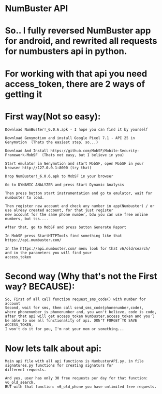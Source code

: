 # NumBuster API
# So.. I fully reversed NumBuster app for android, and rewrited all requests for numbusters api in python.

# For working with that api you need access_token, there are 2 ways of getting it

# First way(Not so easy):
  	Download NumBuster!_6.0.6.apk - I hope you can find it by yourself
	
	Download Genymotion and install Google Pixel 7.1 - API 25 in Genymotion  (Thats the easiest step, so...)
	
  	Download And Install https://github.com/MobSF/Mobile-Security-Framework-MobSF  (Thats not easy, but I believe in you)
	
  	Start emulator in Genymotion and start MobSF, open MobSF in your browser http://127.0.0.1:8000 (try that)
	
  	Drop NumBuster!_6.0.6.apk to MobSF in your browser
	
  	Go to DYNAMIC ANALYZER and press Start Dynamic Analysis
	
  	Then press button start instrumentation and go to emulator, wait for numbuster to load.
	
  	Then register new account and check any number in app(Numbuster) / or use alreay created account, for that just register 
	new account for the same phone number, bdw you can use free online numbers, but tss....
	
  	After that, go to MobSF and press button Generate Report
	
  	In MobSF press StartHTTPTools find something like that https://api.numbuster.com/
	
  	In the https://api.numbuster.com/ menu look for that v6/old/search/ and in the parameters you will find your 
	access_token
  
# Second way (Why that's not the First way? BECAUSE):
  	So, First of all call function request_sms_code() with number for account
	Second, wait for sms, then call send_sms_code(phonenumber,code), 
	where phonenumber is phonenumber and, you won't believe, code is code,
	after that api will get access_token Numbuster.access_token and you'l
	be able to use all functionality of api. DON'T FORGET TO SAVE ACCESS_TOKEN,
	I won't do it for you, I'm not your mom or something...
  
# Now lets talk about api:
	Main api file with all api functions is NumbusterAPI.py, in file signatures.py functions for creating signaturs for 
	different requests.
	
	And yes, user has only 30 free requests per day for that function: v6_old_search,
	BUT with that function: v6_old_phone you have unlimited free requests.
